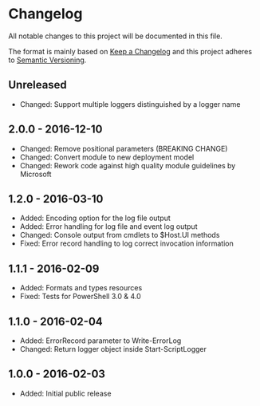 # Changelog

All notable changes to this project will be documented in this file.

The format is mainly based on [Keep a Changelog](http://keepachangelog.com/)
and this project adheres to [Semantic Versioning](http://semver.org/).


## Unreleased

* Changed: Support multiple loggers distinguished by a logger name

## 2.0.0 - 2016-12-10

* Changed: Remove positional parameters (BREAKING CHANGE)
* Changed: Convert module to new deployment model
* Changed: Rework code against high quality module guidelines by Microsoft

## 1.2.0 - 2016-03-10

* Added: Encoding option for the log file output
* Added: Error handling for log file and event log output
* Changed: Console output from cmdlets to $Host.UI methods
* Fixed: Error record handling to log correct invocation information

## 1.1.1 - 2016-02-09

* Added: Formats and types resources
* Fixed: Tests for PowerShell 3.0 & 4.0

## 1.1.0 - 2016-02-04

* Added: ErrorRecord parameter to Write-ErrorLog
* Changed: Return logger object inside Start-ScriptLogger

## 1.0.0 - 2016-02-03

* Added: Initial public release
